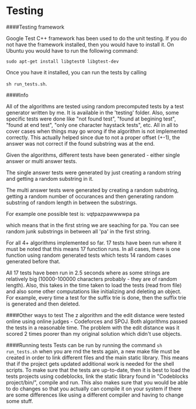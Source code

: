 Testing
=========

####Testing framework

Google Test C++ framework has been used to do the unit testing. If you do not have the framework installed, then you would have to install it.
On Ubuntu you would have to run the following command:

`sudo apt-get install libgtest0 libgtest-dev`

Once you have it installed, you can run the tests by calling

`sh run_tests.sh`.

####Info

All of the algorithms are tested using random precomputed tests by a test generator written by me. It is available in the 'testing' folder. Also, some specific tests were done like "not found test", "found at begining test", "found at end test", "only one character haystack tests", etc. All in all to cover cases when things may go wrong if the algorithm is not implemented correctly. This actually helped since due to not a proper offset (+-1), the answer was not correct if the found substring was at the end.

Given the algorithms, different tests have been generated - either single answer or multi answer tests.

The single answer tests were generated by just creating a random string and getting a random substring in it.

The multi answer tests were generated by creating a random substring, getting a random number of occurances and then generating random substring of random length in between the substrings.

For example one possible test is:
vqtpazpawwwwpa
pa

which means that in the first string we are seaching for pa. You can see random junk substrings in between all 'pa' in the first string.

For all 4+ algorithms implemented so far. 17 tests have been run where it must be noted that this means 17 function runs. In all cases, there is one function using random generated tests which tests 14 random cases generated before that.

All 17 tests have been run in 2.5 seconds where as some strings are relatively big (10000-100000 characters probably - they are of random length). Also, this takes in the time taken to load the tests (read from file) and also some other computations like initializing and deleting an object. For example, every time a test for the suffix trie is done, then the suffix trie is generated and then deleted.

####Other ways to test
The z algorithm and the edit distance were tested online using online judges - Codeforces and SPOJ. Both algorithms passed the tests in a reasonable time. The problem with the edit distance was it scored 2 times poorer than my original solution which didn't use objects.

####Running tests
Tests can be run by running the command `sh run_tests.sh` when you are rnd the tests again, a new make file must be created in order to link different files and the main static library. This means that if the project gets updated additional work is needed for the shell scripts. To make sure that the tests are up-to-date, then it is best to load the tests projects using codeblocks, link the static library found in "Codeblocks project/bin/", compile and run. This also makes sure that you would be able to do changes so that you actually can compile it on your system if there are some differences like using a different compiler and having to change some stuff.
